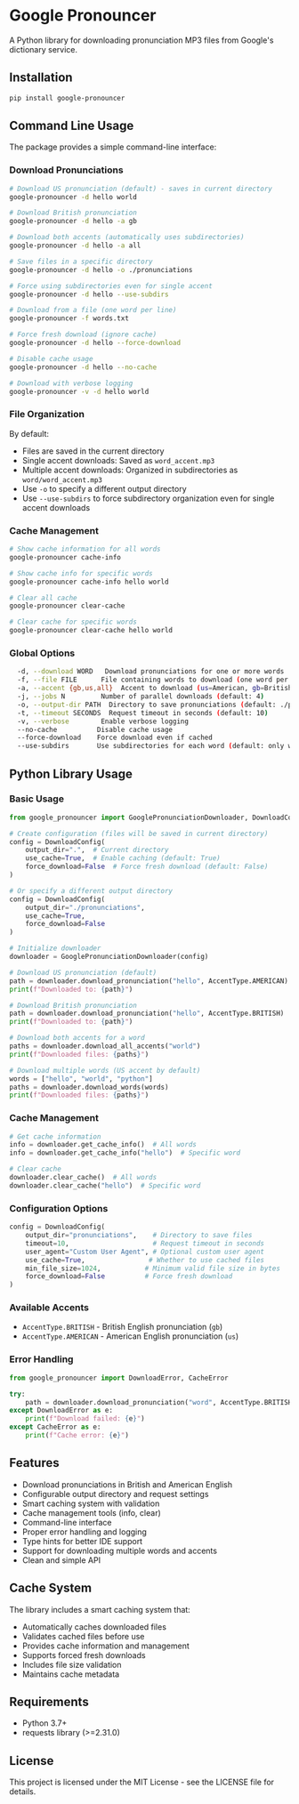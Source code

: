 # Google Pronouncer

A Python library for downloading pronunciation MP3 files from Google's dictionary service.

## Installation

```bash
pip install google-pronouncer
```

## Command Line Usage

The package provides a simple command-line interface:

### Download Pronunciations

```bash
# Download US pronunciation (default) - saves in current directory
google-pronouncer -d hello world

# Download British pronunciation
google-pronouncer -d hello -a gb

# Download both accents (automatically uses subdirectories)
google-pronouncer -d hello -a all

# Save files in a specific directory
google-pronouncer -d hello -o ./pronunciations

# Force using subdirectories even for single accent
google-pronouncer -d hello --use-subdirs

# Download from a file (one word per line)
google-pronouncer -f words.txt

# Force fresh download (ignore cache)
google-pronouncer -d hello --force-download

# Disable cache usage
google-pronouncer -d hello --no-cache

# Download with verbose logging
google-pronouncer -v -d hello world
```

### File Organization

By default:
- Files are saved in the current directory
- Single accent downloads: Saved as `word_accent.mp3`
- Multiple accent downloads: Organized in subdirectories as `word/word_accent.mp3`
- Use `-o` to specify a different output directory
- Use `--use-subdirs` to force subdirectory organization even for single accent downloads

### Cache Management

```bash
# Show cache information for all words
google-pronouncer cache-info

# Show cache info for specific words
google-pronouncer cache-info hello world

# Clear all cache
google-pronouncer clear-cache

# Clear cache for specific words
google-pronouncer clear-cache hello world
```

### Global Options

```bash
  -d, --download WORD   Download pronunciations for one or more words
  -f, --file FILE      File containing words to download (one word per line)
  -a, --accent {gb,us,all}  Accent to download (us=American, gb=British, all=both) (default: us)
  -j, --jobs N         Number of parallel downloads (default: 4)
  -o, --output-dir PATH  Directory to save pronunciations (default: ./pronunciations)
  -t, --timeout SECONDS  Request timeout in seconds (default: 10)
  -v, --verbose        Enable verbose logging
  --no-cache          Disable cache usage
  --force-download    Force download even if cached
  --use-subdirs       Use subdirectories for each word (default: only when downloading multiple accents)
```

## Python Library Usage

### Basic Usage

```python
from google_pronouncer import GooglePronunciationDownloader, DownloadConfig, AccentType

# Create configuration (files will be saved in current directory)
config = DownloadConfig(
    output_dir=".",  # Current directory
    use_cache=True,  # Enable caching (default: True)
    force_download=False  # Force fresh download (default: False)
)

# Or specify a different output directory
config = DownloadConfig(
    output_dir="./pronunciations",
    use_cache=True,
    force_download=False
)

# Initialize downloader
downloader = GooglePronunciationDownloader(config)

# Download US pronunciation (default)
path = downloader.download_pronunciation("hello", AccentType.AMERICAN)
print(f"Downloaded to: {path}")

# Download British pronunciation
path = downloader.download_pronunciation("hello", AccentType.BRITISH)
print(f"Downloaded to: {path}")

# Download both accents for a word
paths = downloader.download_all_accents("world")
print(f"Downloaded files: {paths}")

# Download multiple words (US accent by default)
words = ["hello", "world", "python"]
paths = downloader.download_words(words)
print(f"Downloaded files: {paths}")
```

### Cache Management

```python
# Get cache information
info = downloader.get_cache_info()  # All words
info = downloader.get_cache_info("hello")  # Specific word

# Clear cache
downloader.clear_cache()  # All words
downloader.clear_cache("hello")  # Specific word
```

### Configuration Options

```python
config = DownloadConfig(
    output_dir="pronunciations",    # Directory to save files
    timeout=10,                     # Request timeout in seconds
    user_agent="Custom User Agent", # Optional custom user agent
    use_cache=True,                # Whether to use cached files
    min_file_size=1024,           # Minimum valid file size in bytes
    force_download=False          # Force fresh download
)
```

### Available Accents

- `AccentType.BRITISH` - British English pronunciation (`gb`)
- `AccentType.AMERICAN` - American English pronunciation (`us`)

### Error Handling

```python
from google_pronouncer import DownloadError, CacheError

try:
    path = downloader.download_pronunciation("word", AccentType.BRITISH)
except DownloadError as e:
    print(f"Download failed: {e}")
except CacheError as e:
    print(f"Cache error: {e}")
```

## Features

- Download pronunciations in British and American English
- Configurable output directory and request settings
- Smart caching system with validation
- Cache management tools (info, clear)
- Command-line interface
- Proper error handling and logging
- Type hints for better IDE support
- Support for downloading multiple words and accents
- Clean and simple API

## Cache System

The library includes a smart caching system that:
- Automatically caches downloaded files
- Validates cached files before use
- Provides cache information and management
- Supports forced fresh downloads
- Includes file size validation
- Maintains cache metadata

## Requirements

- Python 3.7+
- requests library (>=2.31.0)

## License

This project is licensed under the MIT License - see the LICENSE file for details. 